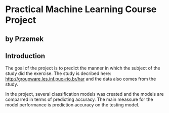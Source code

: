 Practical Machine Learning Course Project
=========================================
by Przemek
----------

Introduction
------------

The goal of the project is to predict the manner in which the subject of the study did the exercise. 
The study is decribed here: http://groupware.les.inf.puc-rio.br/har and the data also comes from the study.

In the project, several classification models was created and the models are comparred in terms of predicting accuracy.
The main meassure for the model performance is prediction accuracy on the testing model.
